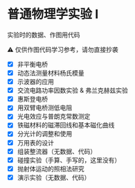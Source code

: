# 普通物理学实验 I

实验时的数据、作图用代码

⚠️ 仅供作图代码学习参考，请勿直接抄袭

- [x] 非平衡电桥
- [x] 动态法测量材料杨氏模量
- [x] 示波器的应用
- [x] 交流电路功率因数实验 & 弗兰克赫兹实验
- [x] 惠斯登电桥
- [x] 用双臂电桥测低电阻
- [x] 光电效应与普朗克常数测定
- [x] 铁磁材料的磁滞回线和基本磁化曲线
- [x] 分光计的调整和使用
- [x] 万用表的设计
- [x] 组装整流器（无数据、代码）
- [x] 碰撞实验（手算、手写的，这里没有）
- [x] 抛射体运动的照相法研究
- [x] 演示实验（无数据、代码）